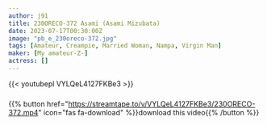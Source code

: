```yaml
---
author: j91
title: 230ORECO-372 Asami (Asami Mizubata)
date: 2023-07-17T00:30:00Z
image: "pb_e_230oreco-372.jpg"
tags: [Amateur, Creampie, Married Woman, Nampa, Virgin Man]
maker: [My amateur-Z-]
actress: []
---
```



{{< youtubepl VYLQeL4127FKBe3 >}}
###

{{% button href="https://streamtape.to/v/VYLQeL4127FKBe3/230ORECO-372.mp4" icon="fas fa-download" %}}download this video{{% /button %}}


